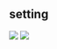 ## setting
<img src=![1](https://user-images.githubusercontent.com/36287324/82769887-746cc580-9e71-11ea-98db-67bbfd304bca.PNG)/>

<img src=![2](https://user-images.githubusercontent.com/36287324/82770058-1db3bb80-9e72-11ea-95dc-169fd61672b5.PNG)/>

